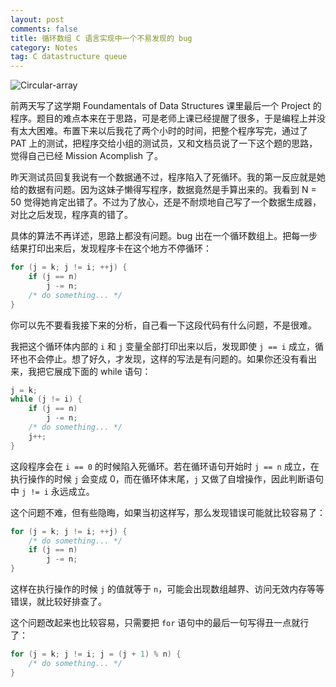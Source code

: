 ```yaml
---
layout: post
comments: false
title: 循环数组 C 语言实现中一个不易发现的 bug
category: Notes
tag: C datastructure queue
---
```


![Circular-array](http://mforever78.qiniudn.com/circular-array.png "Circular Array")

前两天写了这学期 Foundamentals of Data Structures 课里最后一个 Project 的程序。题目的难点本来在于思路，可是老师上课已经提醒了很多，于是编程上并没有太大困难。布置下来以后我花了两个小时的时间，把整个程序写完，通过了 PAT 上的测试，把程序交给小组的测试员，又和文档员说了一下这个题的思路，觉得自己已经 Mission Acomplish 了。

昨天测试员回复我说有一个数据通不过，程序陷入了死循环。我的第一反应就是她给的数据有问题。因为这妹子懒得写程序，数据竟然是手算出来的。我看到 N = 50 觉得她肯定出错了。不过为了放心，还是不耐烦地自己写了一个数据生成器，对比之后发现，程序真的错了。

具体的算法不再详述，思路上都没有问题。bug 出在一个循环数组上。把每一步结果打印出来后，发现程序卡在这个地方不停循环：

```C
for (j = k; j != i; ++j) {
	if (j == n) 
		j -= n;
	/* do something... */
}
```

你可以先不要看我接下来的分析，自己看一下这段代码有什么问题，不是很难。

我把这个循环体内部的 `i` 和 `j` 变量全部打印出来以后，发现即使 `j == i` 成立，循环也不会停止。想了好久，才发现，这样的写法是有问题的。如果你还没有看出来，我把它展成下面的 while 语句：

```C
j = k;
while (j != i) {
	if (j == n)
		j -= n;
	/* do something... */
	j++;
}
```

这段程序会在 `i == 0` 的时候陷入死循环。若在循环语句开始时 `j == n` 成立，在执行操作的时候 `j` 会变成 0，而在循环体末尾，`j` 又做了自增操作，因此判断语句中 `j != i` 永远成立。

这个问题不难，但有些隐晦，如果当初这样写，那么发现错误可能就比较容易了：

```C
for (j = k; j != i; ++j) {
	/* do something... */
	if (j == n) 
		j -= n;
}
```

这样在执行操作的时候 `j` 的值就等于 `n`，可能会出现数组越界、访问无效内存等等错误，就比较好排查了。

这个问题改起来也比较容易，只需要把 `for` 语句中的最后一句写得丑一点就行了：

```C
for (j = k; j != i; j = (j + 1) % n) {
	/* do something... */
}
```
